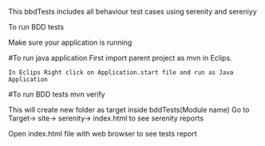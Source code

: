This bbdTests includes all behaviour test cases using serenity and sereniyy

To run BDD tests

Make sure your application is running 

#To run java application
First import parent project as mvn in Eclips.

	In Eclips Right click on Application.start file and run as Java Application


#To run BDD tests
	mvn verify

This will create new folder as target inside bddTests(Module name)
Go to Target-> site-> serenity-> index.html to see serenity reports

Open index.html file with web browser to see tests report